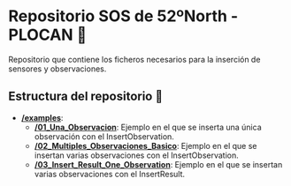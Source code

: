 # Repositorio SOS de 52ºNorth - PLOCAN 🌊

Repositorio que contiene los ficheros necesarios para la inserción de sensores y observaciones.

## Estructura del repositorio 📜

- **[/examples](https://github.com/evm-admin/pinar/tree/main/data)**:
  - **[/01_Una_Observacion](https://github.com/evm-admin/plocan_sos/tree/main/examples/01_Una_Observacion)**: Ejemplo en el que se inserta una única observación con el InsertObservation.
  - **[/02_Multiples_Observaciones_Basico](https://github.com/evm-admin/plocan_sos/tree/main/examples/02_Multiples_Observaciones_Basico)**: Ejemplo en el que se insertan varias observaciones con el InsertObservation.
  - **[/03_Insert_Result_One_Observation](https://github.com/evm-admin/plocan_sos/tree/main/examples/03_Insert_Result_One_Observation)**: Ejemplo en el que se insertan varias observaciones con el InsertResult.

